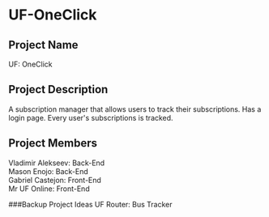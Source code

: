 # UF-OneClick

## Project Name
UF: OneClick

## Project Description
A subscription manager that allows users to track their subscriptions. Has a login page. Every user's subscriptions is tracked.

## Project Members
Vladimir Alekseev: Back-End <br>
Mason Enojo: Back-End <br>
Gabriel Castejon: Front-End <br>
Mr UF Online: Front-End <br>


###Backup Project Ideas
UF Router: Bus Tracker
